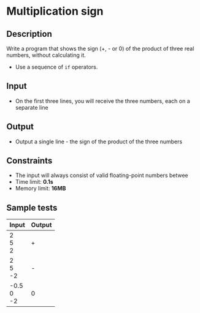 # Multiplication sign

## Description
Write a program that shows the sign (+, - or 0) of the product of three real numbers, without calculating it.
  -  Use a sequence of `if` operators.

## Input
- On the first three lines, you will receive the three numbers, each on a separate line

## Output
- Output a single line - the sign of the product of the three numbers

## Constraints
- The input will always consist of valid floating-point numbers betwee
- Time limit: **0.1s**
- Memory limit: **16MB**

## Sample tests

|     Input    |     Output     |
|--------------|--------------|
|2<br/>5<br/>2   |+               |
|2<br/>5<br/>-2  |-               |
|-0.5<br/>0<br/>-2|0            |